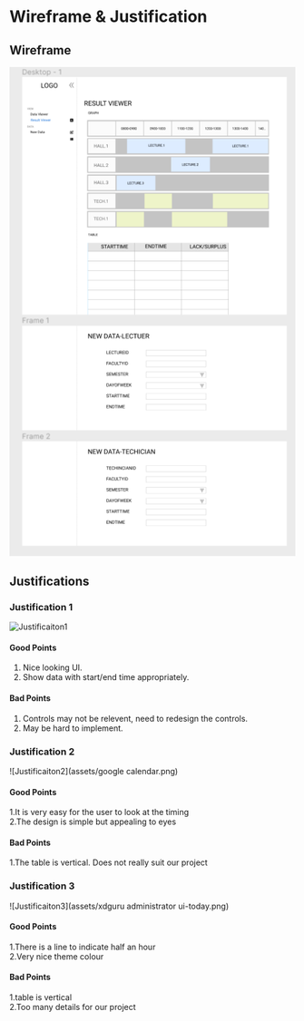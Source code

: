 # Wireframe & Justification


## Wireframe

![Wireframe](assets/resultviewer-wireframe.PNG)

## Justifications

### Justification 1



![Justificaiton1](https://blog.nusmods.com/img/nusmods-r/timetable-desktop-dark.png)

#### Good Points

1. Nice looking UI.
2. Show data with start/end time appropriately.

#### Bad Points

1. Controls may not be relevent, need to redesign the controls.
2. May be hard to implement.

### Justification 2
![Justificaiton2](assets/google calendar.png)
#### Good Points
1.It is very easy for the user to look at the timing</br>
2.The design is simple but appealing to eyes</br>
#### Bad Points
1.The table is vertical. Does not really suit our project</br>


### Justification 3
![Justificaiton3](assets/xdguru administrator ui-today.png)
#### Good Points
1.There is a line to indicate half an hour</br>
2.Very nice theme colour</br>
#### Bad Points
1.table is vertical</br>
2.Too many details for our project</br>
